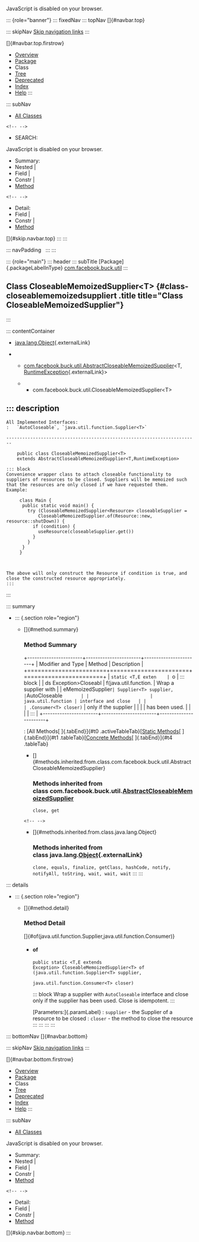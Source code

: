 <div>

JavaScript is disabled on your browser.

</div>

::: {role="banner"}
::: fixedNav
::: topNav
[]{#navbar.top}

::: skipNav
[Skip navigation links](#skip.navbar.top "Skip navigation links")
:::

[]{#navbar.top.firstrow}

-   [Overview](../../../../index.html)
-   [Package](package-summary.html)
-   Class
-   [Tree](package-tree.html)
-   [Deprecated](../../../../deprecated-list.html)
-   [Index](../../../../index-all.html)
-   [Help](../../../../help-doc.html)
:::

::: subNav
-   [All Classes](../../../../allclasses.html)

```{=html}
<!-- -->
```
-   SEARCH:

<div>

<div>

JavaScript is disabled on your browser.

</div>

</div>

<div>

-   Summary: 
-   Nested \| 
-   Field \| 
-   Constr \| 
-   [Method](#method.summary)

```{=html}
<!-- -->
```
-   Detail: 
-   Field \| 
-   Constr \| 
-   [Method](#method.detail)

</div>

[]{#skip.navbar.top}
:::
:::

::: navPadding
 
:::
:::

::: {role="main"}
::: header
::: subTitle
[Package]{.packageLabelInType} [com.facebook.buck.util](package-summary.html)
:::

## Class CloseableMemoizedSupplier\<T\> {#class-closeablememoizedsuppliert .title title="Class CloseableMemoizedSupplier"}
:::

::: contentContainer
-   [java.lang.Object](http://docs.oracle.com/javase/7/docs/api/java/lang/Object.html?is-external=true "class or interface in java.lang"){.externalLink}

-   -   [com.facebook.buck.util.AbstractCloseableMemoizedSupplier](AbstractCloseableMemoizedSupplier.html "class in com.facebook.buck.util")\<T,​[RuntimeException](http://docs.oracle.com/javase/7/docs/api/java/lang/RuntimeException.html?is-external=true "class or interface in java.lang"){.externalLink}\>

    -   -   com.facebook.buck.util.CloseableMemoizedSupplier\<T\>

::: description
-   

    All Implemented Interfaces:
    :   `AutoCloseable`, `java.util.function.Supplier<T>`

    ------------------------------------------------------------------------

        public class CloseableMemoizedSupplier<T>
        extends AbstractCloseableMemoizedSupplier<T,​RuntimeException>

    ::: block
    Convenience wrapper class to attach closeable functionality to
    suppliers of resources to be closed. Suppliers will be memoized such
    that the resources are only closed if we have requested them.
    Example:

         class Main {
          public static void main() {
            try (CloseableMemoizedSupplier<Resource> closeableSupplier =
                CloseableMemoizedSupplier.of(Resource::new, resource::shutDown)) {
              if (condition) {
                useResource(closeableSupplier.get())
              }
            }
          }
         }

         

    The above will only construct the Resource if condition is true, and
    close the constructed resource appropriately.
    :::
:::

::: summary
-   ::: {.section role="region"}
    -   []{#method.summary}

        ### Method Summary

        +-----------------------+-----------------------+-----------------------+
        | Modifier and Type     | Method                | Description           |
        +=======================+=======================+=======================+
        | `static <T,​E exten    | `o                    | ::: block             |
        | ds Exception>Closeabl | f​(java.util.function. | Wrap a supplier with  |
        | eMemoizedSupplier<T>` | Supplier<T> supplier, | `AutoCloseable`       |
        |                       |    java.util.function | interface and close   |
        |                       | .Consumer<T> closer)` | only if the supplier  |
        |                       |                       | has been used.        |
        |                       |                       | :::                   |
        +-----------------------+-----------------------+-----------------------+

        : [All Methods[ ]{.tabEnd}]{#t0 .activeTableTab}[[Static
        Methods](javascript:show(1);)[ ]{.tabEnd}]{#t1
        .tableTab}[[Concrete
        Methods](javascript:show(8);)[ ]{.tabEnd}]{#t4 .tableTab}

        -   []{#methods.inherited.from.class.com.facebook.buck.util.AbstractCloseableMemoizedSupplier}

            ### Methods inherited from class com.facebook.buck.util.[AbstractCloseableMemoizedSupplier](AbstractCloseableMemoizedSupplier.html "class in com.facebook.buck.util")

            `close, get`

        ```{=html}
        <!-- -->
        ```
        -   []{#methods.inherited.from.class.java.lang.Object}

            ### Methods inherited from class java.lang.[Object](http://docs.oracle.com/javase/7/docs/api/java/lang/Object.html?is-external=true "class or interface in java.lang"){.externalLink}

            `clone, equals, finalize, getClass, hashCode, notify, notifyAll, toString, wait, wait, wait`
    :::
:::

::: details
-   ::: {.section role="region"}
    -   []{#method.detail}

        ### Method Detail

        []{#of(java.util.function.Supplier,java.util.function.Consumer)}

        -   #### of

            ``` methodSignature
            public static <T,​E extends Exception> CloseableMemoizedSupplier<T> of​(java.util.function.Supplier<T> supplier,
                                                                                        java.util.function.Consumer<T> closer)
            ```

            ::: block
            Wrap a supplier with `AutoCloseable` interface and close
            only if the supplier has been used. Close is idempotent.
            :::

            [Parameters:]{.paramLabel}
            :   `supplier` - the Supplier of a resource to be closed
            :   `closer` - the method to close the resource
    :::
:::
:::
:::

::: bottomNav
[]{#navbar.bottom}

::: skipNav
[Skip navigation links](#skip.navbar.bottom "Skip navigation links")
:::

[]{#navbar.bottom.firstrow}

-   [Overview](../../../../index.html)
-   [Package](package-summary.html)
-   Class
-   [Tree](package-tree.html)
-   [Deprecated](../../../../deprecated-list.html)
-   [Index](../../../../index-all.html)
-   [Help](../../../../help-doc.html)
:::

::: subNav
-   [All Classes](../../../../allclasses.html)

<div>

<div>

JavaScript is disabled on your browser.

</div>

</div>

<div>

-   Summary: 
-   Nested \| 
-   Field \| 
-   Constr \| 
-   [Method](#method.summary)

```{=html}
<!-- -->
```
-   Detail: 
-   Field \| 
-   Constr \| 
-   [Method](#method.detail)

</div>

[]{#skip.navbar.bottom}
:::
